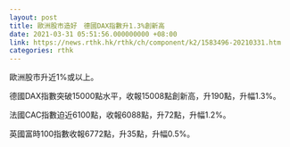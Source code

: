```yaml
---
layout: post
title: 歐洲股市造好　德國DAX指數升1.3%創新高
date: 2021-03-31 05:51:56.000000000 +08:00
link: https://news.rthk.hk/rthk/ch/component/k2/1583496-20210331.htm
categories: rthk
---
```


歐洲股市升近1%或以上。

德國DAX指數突破15000點水平，收報15008點創新高，升190點，升幅1.3%。

法國CAC指數迫近6100點，收報6088點，升72點，升幅1.2%。

英國富時100指數收報6772點，升35點，升幅0.5%。
